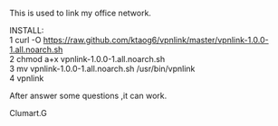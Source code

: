 This is used to link my office network.   

INSTALL:   
1 curl -O https://raw.github.com/ktaog6/vpnlink/master/vpnlink-1.0.0-1.all.noarch.sh   
2 chmod a+x vpnlink-1.0.0-1.all.noarch.sh   
3 mv vpnlink-1.0.0-1.all.noarch.sh /usr/bin/vpnlink   
4 vpnlink   

After answer some questions ,it can work.   

Clumart.G
